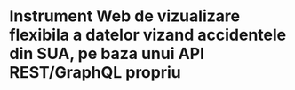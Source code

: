 # Instrument Web de vizualizare flexibila a datelor vizand accidentele din SUA, pe baza unui API REST/GraphQL propriu
